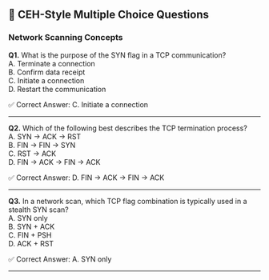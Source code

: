 ## 📝 CEH-Style Multiple Choice Questions

### Network Scanning Concepts   
**Q1.** What is the purpose of the SYN flag in a TCP communication?  
A. Terminate a connection  
B. Confirm data receipt  
C. Initiate a connection  
D. Restart the communication  

✅ Correct Answer: C. Initiate a connection

___

**Q2.** Which of the following best describes the TCP termination process?  
A. SYN → ACK → RST  
B. FIN → FIN → SYN  
C. RST → ACK  
D. FIN → ACK → FIN → ACK  

✅ Correct Answer: D. FIN → ACK → FIN → ACK

___

**Q3.** In a network scan, which TCP flag combination is typically used in a stealth SYN scan?  
A. SYN only  
B. SYN + ACK  
C. FIN + PSH  
D. ACK + RST  

✅ Correct Answer: A. SYN only

___
